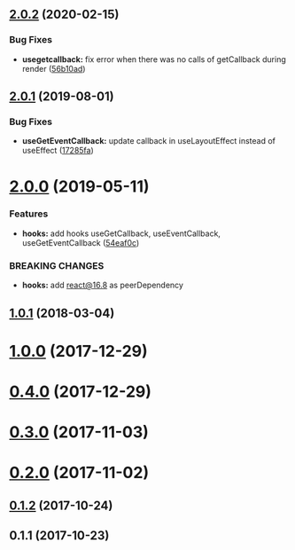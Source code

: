 ## [2.0.2](https://github.com/megazazik/react-cached-callback/compare/v2.0.1...v2.0.2) (2020-02-15)


### Bug Fixes

* **usegetcallback:** fix error when there was no calls of getCallback during render ([56b10ad](https://github.com/megazazik/react-cached-callback/commit/56b10ad))



## [2.0.1](https://github.com/megazazik/react-cached-callback/compare/v2.0.0...v2.0.1) (2019-08-01)


### Bug Fixes

* **useGetEventCallback:** update callback in useLayoutEffect instead of useEffect ([17285fa](https://github.com/megazazik/react-cached-callback/commit/17285fa))



# [2.0.0](https://github.com/megazazik/react-cached-callback/compare/v1.0.1...v2.0.0) (2019-05-11)


### Features

* **hooks:** add hooks useGetCallback, useEventCallback, useGetEventCallback ([54eaf0c](https://github.com/megazazik/react-cached-callback/commit/54eaf0c))


### BREAKING CHANGES

* **hooks:** add react@16.8 as peerDependency



## [1.0.1](https://github.com/megazazik/react-cached-callback/compare/v1.0.0...v1.0.1) (2018-03-04)



# [1.0.0](https://github.com/megazazik/react-cached-callback/compare/v0.4.0...v1.0.0) (2017-12-29)



# [0.4.0](https://github.com/megazazik/react-cached-callback/compare/v0.3.0...v0.4.0) (2017-12-29)



# [0.3.0](https://github.com/megazazik/react-cached-callback/compare/v0.2.0...v0.3.0) (2017-11-03)



# [0.2.0](https://github.com/megazazik/react-cached-callback/compare/v0.1.2...v0.2.0) (2017-11-02)



## [0.1.2](https://github.com/megazazik/react-cached-callback/compare/v0.1.1...v0.1.2) (2017-10-24)



## 0.1.1 (2017-10-23)



